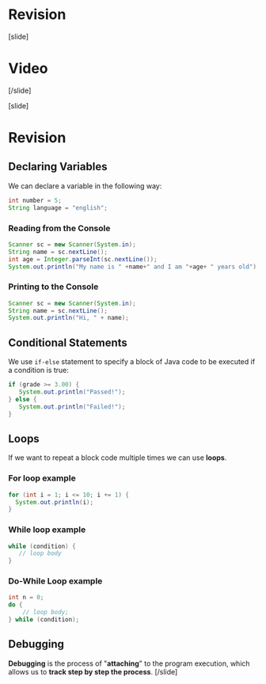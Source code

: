 # Revision

[slide]
# Video

[/slide]

[slide]
# Revision

## Declaring Variables
We can declare a variable in the following way:
```java
int number = 5;
String language = "english";
```

### Reading from the Console
```java live
Scanner sc = new Scanner(System.in);
String name = sc.nextLine();                       
int age = Integer.parseInt(sc.nextLine());
System.out.println("My name is " +name+" and I am "+age+ " years old");
```

### Printing to the Console
```java live
Scanner sc = new Scanner(System.in);
String name = sc.nextLine();
System.out.println("Hi, " + name);
```

## Conditional Statements
We use `if-else` statement to specify a block of Java code to be executed if a condition is true:

```java
if (grade >= 3.00) {
   System.out.println("Passed!");
} else {
   System.out.println("Failed!");
}
```

## Loops 
If we want to repeat a block code multiple times we can use **loops**. 

### For loop example
```java live
for (int i = 1; i <= 10; i += 1) {
  System.out.println(i);
}
```

### While loop example
```java
while (condition) {
   // loop body
}
```

### Do-While Loop example
```java
int n = 0;
do {
    // loop body;
} while (condition);
```

## Debugging
**Debugging** is the process of "**attaching**" to the program execution, which allows us to **track step by step the process**.
[/slide]